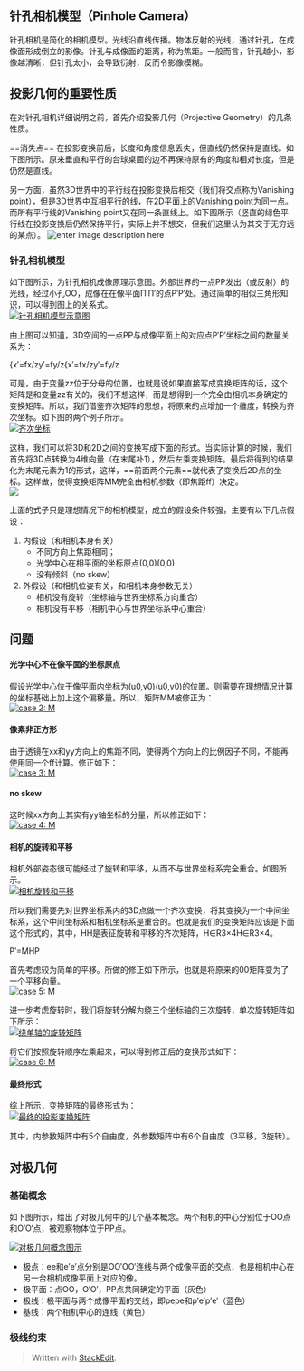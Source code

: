 ## 针孔相机模型（Pinhole Camera）

针孔相机是简化的相机模型。光线沿直线传播。物体反射的光线，通过针孔，在成像面形成倒立的影像。针孔与成像面的距离，称为焦距。一般而言，针孔越小，影像越清晰，但针孔太小，会导致衍射，反而令影像模糊。

## 投影几何的重要性质

在对针孔相机详细说明之前，首先介绍投影几何（Projective Geometry）的几条性质。

==消失点==
在投影变换前后，长度和角度信息丢失，但直线仍然保持是直线。如下图所示。原来垂直和平行的台球桌面的边不再保持原有的角度和相对长度，但是仍然是直线。

另一方面，虽然3D世界中的平行线在投影变换后相交（我们将交点称为Vanishing point），但是3D世界中互相平行的线，在2D平面上的Vanishing point为同一点。而所有平行线的Vanishing point又在同一条直线上。如下图所示（竖直的绿色平行线在投影变换后仍然保持平行，实际上并不想交，但我们这里认为其交于无穷远的某点）。
![enter image description here](https://xmfbit.github.io/img/projective_geometry_property_2.png)

### 针孔相机模型

如下图所示，为针孔相机成像原理示意图。外部世界的一点PP发出（或反射）的光线，经过小孔OO，成像在在像平面Π′Π′的点P′P′处。通过简单的相似三角形知识，可以得到图上的关系式。  
[![针孔相机模型示意图](https://xmfbit.github.io/img/pinhole_camera_model.png)](https://xmfbit.github.io/img/pinhole_camera_model.png)

由上图可以知道，3D空间的一点PP与成像平面上的对应点P′P′坐标之间的数量关系为：

{x′=fx/zy′=fy/z{x′=fx/zy′=fy/z

可是，由于变量zz位于分母的位置，也就是说如果直接写成变换矩阵的话，这个矩阵是和变量zz有关的，我们不想这样，而是想得到一个完全由相机本身确定的变换矩阵。所以，我们借鉴齐次矩阵的思想，将原来的点增加一个维度，转换为齐次坐标。如下图的两个例子所示。  
[![齐次坐标](https://xmfbit.github.io/img/qicizuobiao.png)](https://xmfbit.github.io/img/qicizuobiao.png)

这样，我们可以将3D和2D之间的变换写成下面的形式。当实际计算的时候，我们首先将3D点转换为4维向量（在末尾补1），然后左乘变换矩阵。最后将得到的结果化为末尾元素为1的形式，这样，==前面两个元素==就代表了变换后2D点的坐标。这样做，使得变换矩阵MM完全由相机参数（即焦距ff）决定。[  
![](https://xmfbit.github.io/img/qicizuobiao_transform.png)](https://xmfbit.github.io/img/qicizuobiao_transform.png)

上面的式子只是理想情况下的相机模型，成立的假设条件较强，主要有以下几点假设：

1.  内假设（和相机本身有关）
    -   不同方向上焦距相同；
    -   光学中心在相平面的坐标原点(0,0)(0,0)
    -   没有倾斜（no skew）
2.  外假设（和相机位姿有关，和相机本身参数无关）
    -   相机没有旋转（坐标轴与世界坐标系方向重合）
    -   相机没有平移（相机中心与世界坐标系中心重合）

## 问题
#### 光学中心不在像平面的坐标原点

假设光学中心位于像平面内坐标为(u0,v0)(u0,v0)的位置。则需要在理想情况计算的坐标基础上加上这个偏移量。所以，矩阵MM被修正为：  
[![case 2: M](https://xmfbit.github.io/img/case_2_m.png)](https://xmfbit.github.io/img/case_2_m.png)

#### [](https://xmfbit.github.io/2017/02/02/cs131-camera/#%E5%83%8F%E7%B4%A0%E9%9D%9E%E6%AD%A3%E6%96%B9%E5%BD%A2 "像素非正方形")像素非正方形

由于透镜在xx和yy方向上的焦距不同，使得两个方向上的比例因子不同，不能再使用同一个ff计算。修正如下：  
[![case 3: M](https://xmfbit.github.io/img/case_3_m.png)](https://xmfbit.github.io/img/case_3_m.png)

#### [](https://xmfbit.github.io/2017/02/02/cs131-camera/#no-skew "no skew")no skew

这时候xx方向上其实有yy轴坐标的分量，所以修正如下：  
[![case 4: M](https://xmfbit.github.io/img/case_4_m.png)](https://xmfbit.github.io/img/case_4_m.png)
#### 相机的旋转和平移

相机外部姿态很可能经过了旋转和平移，从而不与世界坐标系完全重合。如图所示。  
[![相机旋转和平移](https://xmfbit.github.io/img/camera_translation_rotation.png)](https://xmfbit.github.io/img/camera_translation_rotation.png)

所以我们需要先对世界坐标系内的3D点做一个齐次变换，将其变换为一个中间坐标系，这个中间坐标系和相机坐标系是重合的。也就是我们的变换矩阵应该是下面这个形式的，其中，HH是表征旋转和平移的齐次矩阵，H∈R3×4H∈R3×4。

P′=MHP

首先考虑较为简单的平移。所做的修正如下所示，也就是将原来的00矩阵变为了一个平移向量。  
[![case 5: M](https://xmfbit.github.io/img/case_m_5.png)](https://xmfbit.github.io/img/case_m_5.png)

进一步考虑旋转时，我们将旋转分解为绕三个坐标轴的三次旋转，单次旋转矩阵如下所示：  
[![绕单轴的旋转矩阵](https://xmfbit.github.io/img/rotation_matrix.png)](https://xmfbit.github.io/img/rotation_matrix.png)

将它们按照旋转顺序左乘起来，可以得到修正后的变换形式如下：  
[![case 6: M](https://xmfbit.github.io/img/case_6_m.png)](https://xmfbit.github.io/img/case_6_m.png)

#### [](https://xmfbit.github.io/2017/02/02/cs131-camera/#%E6%9C%80%E7%BB%88%E5%BD%A2%E5%BC%8F "最终形式")最终形式

综上所示，变换矩阵的最终形式为：  
[![最终的投影变换矩阵](https://xmfbit.github.io/img/generic_projection_matrix.png)](https://xmfbit.github.io/img/generic_projection_matrix.png)

其中，内参数矩阵中有5个自由度，外参数矩阵中有6个自由度（3平移，3旋转）。
## 对极几何
### 基础概念

如下图所示，给出了对极几何中的几个基本概念。两个相机的中心分别位于OO点和O‘O‘点，被观察物体位于PP点。

[![对极几何概念图示](https://xmfbit.github.io/img/epipolar_fig.png)](https://xmfbit.github.io/img/epipolar_fig.png)

-   极点：ee和e′e′点分别是OO′OO′连线与两个成像平面的交点，也是相机中心在另一台相机成像平面上对应的像。
-   极平面：点OO，O′O′，PP点共同确定的平面（灰色）
-   极线：极平面与两个成像平面的交线，即pepe和p′e′p′e′（蓝色）
-   基线：两个相机中心的连线（黄色）

### [](https://xmfbit.github.io/2017/02/02/cs131-camera/#%E6%9E%81%E7%BA%BF%E7%BA%A6%E6%9D%9F "极线约束")极线约束
> Written with [StackEdit](https://stackedit.io/).
<!--stackedit_data:
eyJoaXN0b3J5IjpbLTk0NTkxMTMzMF19
-->